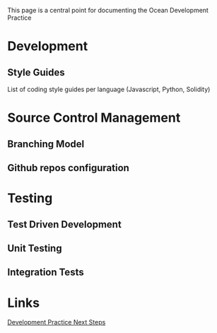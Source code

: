 
This page is a central point for documenting the Ocean Development Practice

# Development

## Style Guides

List of coding style guides per language (Javascript, Python, Solidity)



# Source Control Management

## Branching Model



## Github repos configuration



# Testing



## Test Driven Development



## Unit Testing



## Integration Tests



# Links

[Development Practice Next Steps](https://github.com/oceanprotocol/engineering/issues?q=is%3Aissue+is%3Aopen+label%3ADevelopment)